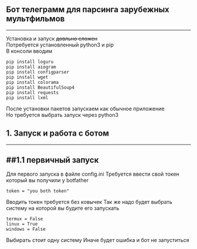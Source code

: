 ## Бот телеграмм для парсинга зарубежных мультфильмов
---
Установка и запуск ~~довльно сложен~~<br>
Потребуется установленный python3 и pip<br>
В консоли вводим
```no-highlight
pip install loguru
pip install aiogram
pip install configparser
pip install wget
pip install colorama
pip install BeautifulSoup4
pip install requests
pip install lxml
```
После установки пакетов запускаем как обычное приложение<br>
Но требуется выбрать запуск через python3
## 1. Запуск и работа с ботом 
---
##1.1 первичный запуск
---
Для первого запуска в файле config.ini
Требуется ввести свой токен который вы получили у botfather
```no-highliht
token = "you both token"
```
Вводить токен требуется без ковычек 
Так же надо будет выбрать систему на которой вы будите его запускать
```no-highliht
termux = False
linux = True
windows = False
```
Выбирать стоит одну систему
Иначе будет ошибка и бот не запуститься
